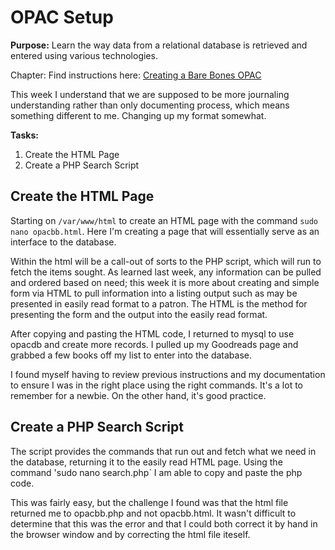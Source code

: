 # OPAC Setup

**Purpose:** Learn the way data from a relational database is retrieved and entered using various technologies.

Chapter: Find instructions here: [Creating a Bare Bones OPAC](https://cseanburns.github.io/systems-librarianship/16.5-basic-opac.html)  

This week I understand that we are supposed to be more journaling understanding rather than only documenting process, which means something different to me. Changing up my format somewhat.  

**Tasks:**  
1. Create the HTML Page  
2. Create a PHP Search Script  

## Create the HTML Page  

Starting on `/var/www/html` to create an HTML page with the command `sudo nano opacbb.html`. Here I'm creating a page that will essentially serve as an interface to the database. 

Within the html will be a call-out of sorts to the PHP script, which will run to fetch the items sought. As learned last week, any information can be pulled and ordered based on need; this week it is more about creating 
and simple form via HTML to pull information into a listing output such as may be presented in easily read format to a patron. The HTML is the method for presenting the form and the output into the easily read format.   

After copying and pasting the HTML code, I returned to mysql to use opacdb and create more records. I pulled up my Goodreads page and grabbed a few books off my list to enter into the database.  

I found myself having to review previous instructions and my documentation to ensure I was in the right place using the right commands. It's a lot to remember for a newbie. On the other hand, it's good practice.  

## Create a PHP Search Script  

The script provides the commands that run out and fetch what we need in the database, returning it to the easily read HTML page. Using the command 'sudo nano search.php` I am able to copy and paste the php code.  

This was fairly easy, but the challenge I found was that the html file returned me to opacbb.php and not opacbb.html. It wasn't difficult to determine that this was the error and that I could both correct it by hand in the browser window and by correcting the html file iteself.  
